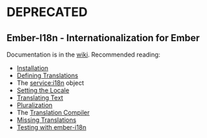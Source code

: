 # DEPRECATED

## Ember-I18n - Internationalization for Ember

Documentation is in the [wiki](https://github.com/jamesarosen/ember-i18n/wiki). Recommended reading:

 * [Installation](https://github.com/jamesarosen/ember-i18n/wiki/Doc:-Installation)
 * [Defining Translations](https://github.com/jamesarosen/ember-i18n/wiki/Doc:-Defining-Translations)
 * The [service:i18n](https://github.com/jamesarosen/ember-i18n/wiki/Doc:-i18n-Service) object
 * [Setting the Locale](https://github.com/jamesarosen/ember-i18n/wiki/Doc:-Setting-the-Locale)
 * [Translating Text](https://github.com/jamesarosen/ember-i18n/wiki/Doc:-Translating-Text)
 * [Pluralization](https://github.com/jamesarosen/ember-i18n/wiki/Doc:-Pluralization)
 * The [Translation Compiler](https://github.com/jamesarosen/ember-i18n/wiki/Doc:-Translation-Compiler)
 * [Missing Translations](https://github.com/jamesarosen/ember-i18n/wiki/Doc:-Missing-Translations)
 * [Testing with ember-i18n](https://github.com/jamesarosen/ember-i18n/wiki/Doc:-Testing)
